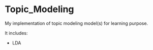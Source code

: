 # Topic_Modeling

My implementation of topic modeling model(s) for learning purpose.

It includes:
+ LDA

